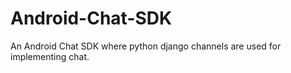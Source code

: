 # Android-Chat-SDK
An Android Chat SDK where python django channels are used for implementing chat.

